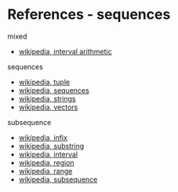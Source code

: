 
<!-- ======================================================================= -->
# References - sequences

mixed

* [wikipedia, interval arithmetic](https://en.wikipedia.org/wiki/Interval_arithmetic)

sequences

* [wikipedia, tuple](https://en.wikipedia.org/wiki/Tuple)
* [wikipedia, sequences](https://en.wikipedia.org/wiki/Sequence)
* [wikipedia, strings](https://en.wikipedia.org/wiki/String_%28computer_science%29)
* [wikipedia, vectors](https://en.wikipedia.org/wiki/Vector_%28mathematics_and_physics%29)

subsequence

* [wikipedia, infix](https://en.wikipedia.org/wiki/Infix)
* [wikipedia, substring](https://en.wikipedia.org/wiki/Substring)
* [wikipedia, interval](https://en.wikipedia.org/wiki/Interval_%28mathematics%29)
* [wikipedia, region](https://en.wikipedia.org/wiki/Region_%28mathematics%29)
* [wikipedia, range](https://en.wikipedia.org/wiki/Range_%28mathematics%29)
* [wikipedia, subsequence](https://en.wikipedia.org/wiki/Subsequence)
